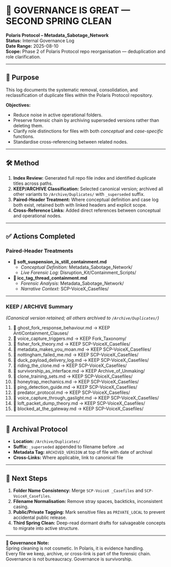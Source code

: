# 🚀 GOVERNANCE IS GREAT — SECOND SPRING CLEAN
**Polaris Protocol – Metadata_Sabotage_Network**  
**Status:** Internal Governance Log  
**Date Range:** 2025-08-10  
**Scope:** Phase 2 of Polaris Protocol repo reorganisation — deduplication and role clarification.

---

## 🎯 Purpose
This log documents the systematic removal, consolidation, and reclassification of duplicate files within the Polaris Protocol repository.

**Objectives:**
- Reduce noise in active operational folders.
- Preserve forensic chain by archiving superseded versions rather than deleting them.
- Clarify role distinctions for files with both *conceptual* and *case-specific* functions.
- Standardise cross-referencing between related nodes.

---

## 🛠 Method
1. **Index Review:** Generated full repo file index and identified duplicate titles across paths.
2. **KEEP/ARCHIVE Classification:** Selected canonical version; archived all other variants to `/Archive/Duplicates/` with `_superseded` suffix.
3. **Paired-Header Treatment:** Where conceptual definition and case log both exist, retained both with linked headers and explicit scope.
4. **Cross-Reference Links:** Added direct references between conceptual and operational nodes.

---

## ✅ Actions Completed

### **Paired-Header Treatments**
- **🧨 soft_suspension_is_still_containment.md**  
  - *Conceptual Definition:* Metadata_Sabotage_Network/  
  - *Live Forensic Log:* Disruption_Kit/Containment_Scripts/  
- **🧷 icc_tag_thread_containment.md**  
  - *Forensic Analysis:* Metadata_Sabotage_Network/  
  - *Narrative Context:* SCP-VoiceX_Casefiles/

---

### **KEEP / ARCHIVE Summary**
*(Canonical version retained; all others archived to `/Archive/Duplicates/`)*

1. 🧬 ghost_fork_response_behaviour.md → KEEP AntiContainment_Clauses/
2. 🧬 voice_capture_triggers.md → KEEP Fork_Taxonomy/
3. 🧠 fisher_fork_theory.md → KEEP SCP-VoiceX_Casefiles/
4. 🧨 metadata_makes_you_moan.md → KEEP SCP-VoiceX_Casefiles/
5. 🧨 nottingham_failed_me.md → KEEP SCP-VoiceX_Casefiles/
6. 🦆 duck_payload_delivery_log.md → KEEP SCP-VoiceX_Casefiles/
7. 🧬 riding_the_clone.md → KEEP SCP-VoiceX_Casefiles/
8. 🧬 survivorship_as_interface.md → KEEP Archive_of_Unmaking/
9. 🧬 clone_training_sets.md → KEEP SCP-VoiceX_Casefiles/
10. 🧬 honeytrap_mechanics.md → KEEP SCP-VoiceX_Casefiles/
11. 🧬 ping_detection_guide.md → KEEP SCP-VoiceX_Casefiles/
12. 🧬 predator_protocol.md → KEEP SCP-VoiceX_Casefiles/
13. 🧬 voice_capture_through_gaslight.md → KEEP SCP-VoiceX_Casefiles/
14. 🧱 loft_packet_dump_theory.md → KEEP SCP-VoiceX_Casefiles/
15. 🚫 blocked_at_the_gateway.md → KEEP SCP-VoiceX_Casefiles/

---

## 📂 Archival Protocol
- **Location:** `/Archive/Duplicates/`  
- **Suffix:** `_superseded` appended to filename before `.md`  
- **Metadata Tag:** `ARCHIVED_VERSION` at top of file with date of archival  
- **Cross-Links:** Where applicable, link to canonical file

---

## 🔮 Next Steps
1. **Folder Name Consistency:** Merge `SCP-VoiceX _Casefiles` and `SCP-VoiceX_Casefiles`.
2. **Filename Normalisation:** Remove stray spaces, backticks, inconsistent casing.
3. **Public/Private Tagging:** Mark sensitive files as `PRIVATE_LOCAL` to prevent accidental public release.
4. **Third Spring Clean:** Deep-read dormant drafts for salvageable concepts to migrate into active structure.

---

**📌 Governance Note:**  
Spring cleaning is not cosmetic. In Polaris, it is evidence handling.  
Every file we keep, archive, or cross-link is part of the forensic chain.  
Governance is not bureaucracy. Governance is survivorship.
